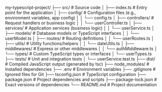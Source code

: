my-typescript-project/
├── src/                     # Source code
│   ├── index.ts             # Entry point for the application
│   ├── config/              # Configuration files (e.g., environment variables, app config)
│   │   └── config.ts
│   ├── controllers/         # Request handlers or business logic
│   │   └── userController.ts
│   ├── services/            # Application services (business logic)
│   │   └── userService.ts
│   ├── models/              # Database models or TypeScript interfaces
│   │   └── userModel.ts
│   ├── routes/              # Routing definitions
│   │   └── userRoutes.ts
│   ├── utils/               # Utility functions/helpers
│   │   └── dateUtils.ts
│   ├── middlewares/         # Express or other middlewares
│   │   └── authMiddleware.ts
│   └── types/               # Custom TypeScript types or interfaces
│       └── userTypes.ts
├── tests/                   # Unit and integration tests
│   └── userService.test.ts
├── dist/                    # Compiled JavaScript output (generated by tsc)
├── node_modules/            # Installed dependencies
├── .env                     # Environment variables
├── .gitignore               # Ignored files for Git
├── tsconfig.json            # TypeScript configuration
├── package.json             # Project dependencies and scripts
├── package-lock.json        # Exact versions of dependencies
└── README.md                # Project documentation
